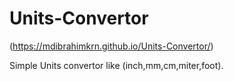 # Units-Convertor
(https://mdibrahimkrn.github.io/Units-Convertor/)

Simple Units convertor like (inch,mm,cm,miter,foot).
